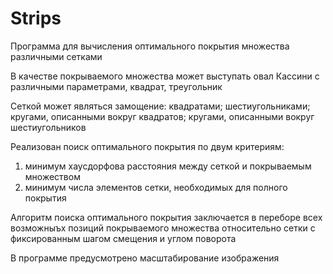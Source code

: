 # Strips

Программа для вычисления оптимального покрытия множества различными сетками

В качестве покрываемого множества может выступать овал Кассини с различными параметрами, квадрат, треугольник

Сеткой может являться замощение: квадратами; шестиугольниками; кругами, описанными вокруг квадратов; кругами, описанными вокруг шестиугольников

Реализован поиск оптимального покрытия по двум критериям:
1. минимум хаусдорфова расстояния между сеткой и покрываемым множеством
2. минимум числа элементов сетки, необходимых для полного покрытия

Алгоритм поиска оптимального покрытия заключается в переборе всех возможныъх позиций покрываемого множества относительно сетки с фиксированным шагом смещения и углом поворота

В программе предусмотрено масштабирование изображения
